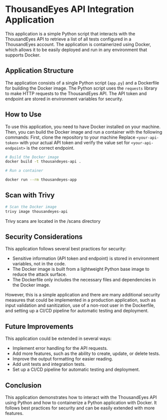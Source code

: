 # ThousandEyes API Integration Application

This application is a simple Python script that interacts with the ThousandEyes API to retrieve a list of all tests configured in a ThousandEyes account. The application is containerized using Docker, which allows it to be easily deployed and run in any environment that supports Docker.

## Application Structure

The application consists of a single Python script (`app.py`) and a Dockerfile for building the Docker image. The Python script uses the `requests` library to make HTTP requests to the ThousandEyes API. The API token and endpoint are stored in environment variables for security.

## How to Use

To use this application, you need to have Docker installed on your machine. Then, you can build the Docker image and run a container with the following commands:
First, clone the repository to your machine
Replace `<your-api-token>` with your actual API token and verify the value set for `<your-api-endpoint>` is the correct endpoint.

```bash
# Build the Docker image
docker build -t thousandeyes-api .

# Run a container

docker run --rm thousandeyes-app  
```

## Scan with Trivy
```bash
# Scan the Docker image
trivy image thousandeyes-api 
```
Trivy scans are located in the /scans directory

## Security Considerations

This application follows several best practices for security:

- Sensitive information (API token and endpoint) is stored in environment variables, not in the code.
- The Docker image is built from a lightweight Python base image to reduce the attack surface.
- The Dockerfile only includes the necessary files and dependencies in the Docker image.

However, this is a simple application and there are many additional security measures that could be implemented in a production application, such as input validation and sanitization, use of a non-root user in the Dockerfile, and setting up a CI/CD pipeline for automatic testing and deployment.

## Future Improvements

This application could be extended in several ways:

- Implement error handling for the API requests.
- Add more features, such as the ability to create, update, or delete tests.
- Improve the output formatting for easier reading.
- Add unit tests and integration tests.
- Set up a CI/CD pipeline for automatic testing and deployment.

## Conclusion

This application demonstrates how to interact with the ThousandEyes API using Python and how to containerize a Python application with Docker. It follows best practices for security and can be easily extended with more features.
